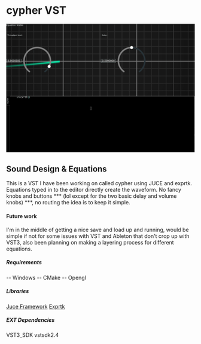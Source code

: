 # cypher VST

![Alt Text](cypher_demo.gif)

## Sound Design & Equations
This is a VST I have been working on called cypher using JUCE and exprtk.
Equations typed in to the editor directly create the waveform.
No fancy knobs and buttons *** (lol except for the two basic delay and volume knobs) ***, no routing the idea is to keep it simple.

#### Future work
I'm in the middle of getting a nice save and load up and running, would be simple if not for some issues with VST and Ableton that don't crop up with VST3, also been planning on making a layering process for different equations.

##### Requirements
-- Windows
-- CMake
-- Opengl

##### Libraries
[Juce Framework](https://github.com/juce-framework/JUCE)
[Exprtk]( https://github.com/ArashPartow/exprtk)

##### EXT Dependencies
 VST3_SDK
 vstsdk2.4
